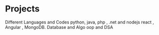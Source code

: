 # Projects
Different Languages and Codes 
python, java, php , .net and nodejs 
react , Angular , MongoDB. 
Database and Algo
oop and DSA

